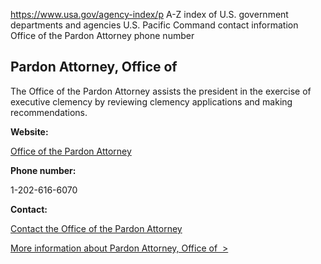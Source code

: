 

https://www.usa.gov/agency-index/p
A-Z index of U.S. government departments and agencies
U.S. Pacific Command contact information
Office of the Pardon Attorney phone number

## Pardon Attorney, Office of

The Office of the Pardon Attorney assists the president in the exercise of executive clemency by reviewing clemency applications and making recommendations.

**Website:**

[Office of the Pardon Attorney](https://www.justice.gov/pardon)

**Phone number:**

1-202-616-6070

**Contact:**

[Contact the Office of the Pardon Attorney](https://www.justice.gov/pardon/contact-office)

[More information about Pardon Attorney, Office of  >](https://www.usa.gov/agencies/office-of-the-pardon-attorney)
